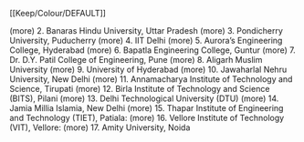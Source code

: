 [[Keep/Colour/DEFAULT]] 


(more)
2. Banaras Hindu University, Uttar Pradesh
(more)
3. Pondicherry University, Puducherry
(more)
4. IIT Delhi
(more)
5. Aurora’s Engineering College, Hyderabad
(more)
6. Bapatla Engineering College, Guntur
(more)
7. Dr. D.Y. Patil College of Engineering, Pune
(more)
8. Aligarh Muslim University
(more)
9. University of Hyderabad
(more)
10. Jawaharlal Nehru University, New Delhi
(more)
11. Annamacharya Institute of Technology and Science, Tirupati
(more)
12. Birla Institute of Technology and Science (BITS), Pilani
(more)
13. Delhi Technological University (DTU)
(more)
14. Jamia Millia Islamia, New Delhi
(more)
15. Thapar Institute of Engineering and Technology (TIET), Patiala:
(more)
16. Vellore Institute of Technology (VIT), Vellore:
(more)
17. Amity University, Noida

